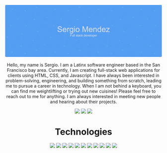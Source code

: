 ![](ghbanner.png)

<p align="center">Hello, my name is Sergio. I am a Latinx software engineer based in the San Francisco bay area. Currently, I am creating full-stack web applications for clients using HTML, CSS, and Javascript. I have always been interested in problem-solving, engineering, and building something from scratch, leading me to pursue a career in technology. When I am not behind a keyboard, you can find me weightlifting or trying out new cuisines! Please feel free to reach out to me for anything. I am always interested in meeting new people and hearing about their projects.</p>




<!-- SOCIALS -->
  <p align="center"> 
    <a href=""><img src="https://img.shields.io/badge/LinkedIn-164C78?style=plastic&logo=linkedin" height=25></a>
    <a href=""><img src="https://img.shields.io/badge/Twitter-164C78?&style=plastic&logo=twitter" height=25></a>   
    <a href=""><img src="https://img.shields.io/badge/Codewars-164C78?style=plastic&logo=Codewars&logoColor=B1361E" height=25></a>
  </p>


<!-- Technologies -->
<h1 align="center">Technologies</h1>
   <p align="center">
      <img src="https://img.shields.io/badge/HTML5-164C78?style=plastic&logo=html5" height=25>
      <img src="https://img.shields.io/badge/CSS3-164C78?style=plastic&logo=css3&logoColor=2388C3" height=25>
      <img src="https://img.shields.io/badge/JavaScript-164C78?style=plastic&logo=javascript" height=25>
      <img src="https://img.shields.io/badge/Node.js-164C78?style=plastic&logo=nodedotjs" height=25>
      <img src="https://img.shields.io/badge/React-164C78?style=plastic&logo=react" height=25>
      <img src="https://img.shields.io/badge/Express.js-164C78?style=plastic&logo=express&logoColor=000000" height=25>
      <img src="https://img.shields.io/badge/MongoDB-164C78?style=plastic&logo=mongodb" height=25>
      <img src="https://img.shields.io/badge/Typescript-164C78?style=plastic&logo=typescript" height=25>
      <img src="https://img.shields.io/badge/Figma-164C78?style=plastic&logo=figma" height=25>
      <img src="https://img.shields.io/badge/Visual_Studio-164C78?style=plastic&logo=visual%20studio&logoColor=007ACC" height=25>
      <img src="https://img.shields.io/badge/GIT-164C78?style=plastic&logo=git" height=25>
    </p>




